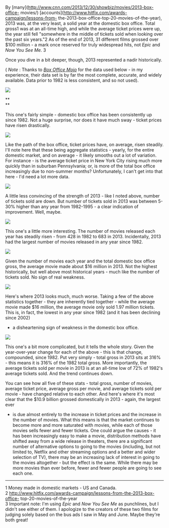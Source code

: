 By [many](http://www.cnn.com/2013/12/30/showbiz/movies/2013-box-office-
movies/) [accounts](http://www.hitfix.com/awards-campaign/lessons-from-
the-2013-box-office-top-20-movies-of-the-year), 2013 was, at the very least, a
solid year at the domestic box office. Total gross1 was at an all-time high,
and while the average ticket prices were up, the year still fell "somewhere in
the middle of tickets sold when looking over the past six years."2 As of the
end of 2013, 31 different films grossed over $100 million - a mark once
reserved for truly widespread hits, not _Epic_  and _Now You See Me._ 3  
  
Once you dive in a bit deeper, though, 2013 represented a nadir historically.  
  
( _Note_ : Thanks to _[Box Office Mojo](http://www.boxofficemojo.com/yearly/)_
for the data used below - in my experience, their data set is by far the most
complete, accurate, and widely available. Data prior to 1982 is less
consistent, and so not used).  
  
  

[![](http://1.bp.blogspot.com/-ctwZUQtuWbM/UwIlHzNqgCI/AAAAAAAAADw/6HFKqBM6o9o/s1600/Yearly+Box+Office.png)](http://1.bp.blogspot.com/-ctwZUQtuWbM/UwIlHzNqgCI/AAAAAAAAADw/6HFKqBM6o9o/s1600/Yearly+Box+Office.png)

**  
**  
  
  
  
  
  
  
  
  
  
  
This one's fairly simple - domestic box office has been consistently up since
1982. Not a huge surprise, nor does it have much sway - ticket prices have
risen drastically.  
  
  

[![](http://3.bp.blogspot.com/-bVd9GFmB9fU/UwIlHad5SZI/AAAAAAAAADs/60mRyXVVrsg/s1600/Yearly+Avg.+Ticket+Price.png)](http://3.bp.blogspot.com/-bVd9GFmB9fU/UwIlHad5SZI/AAAAAAAAADs/60mRyXVVrsg/s1600/Yearly+Avg.+Ticket+Price.png)

  
  
  
  
  
  
  
  
  
  
  
  
Like the path of the box office, ticket prices have, on average, risen
steadily. I'll note here that these being aggregate statistics - yearly, for
the entire domestic market, and on average - it likely smooths out a lot of
variation. For instance - is the average ticket price in New York City rising
much more quickly than in suburban Pennsylvania; or, is more of the total box
office increasingly due to non-summer months? Unfortunately, I can't get into
that here - I'd need a lot more data.  
  
  

[![](http://2.bp.blogspot.com/-vuWcX9t8XFY/UwIlIRKDI8I/AAAAAAAAAEA/1PK3ha79koc/s1600/Yearly+Tickets+Sold.png)](http://2.bp.blogspot.com/-vuWcX9t8XFY/UwIlIRKDI8I/AAAAAAAAAEA/1PK3ha79koc/s1600/Yearly+Tickets+Sold.png)

  
  
  

A little less convincing of the strength of 2013 - like I noted above, number
of tickets sold are down. But number of tickets sold in 2013 was between 5-30%
higher than any year from 1982-1995 - a clear indication of improvement. Well,
maybe.

  

[![](http://4.bp.blogspot.com/-slsQ26Mmbvc/UwIoMzxQ5SI/AAAAAAAAAEQ/qS6LVMRswWA/s1600/Yearly+%23+of+Movies.png)](http://4.bp.blogspot.com/-slsQ26Mmbvc/UwIoMzxQ5SI/AAAAAAAAAEQ/qS6LVMRswWA/s1600/Yearly+%23+of+Movies.png)

  
This one's a little more interesting. The number of movies released each year
has steadily risen - from 428 in 1982 to 683 in 2013. Incidentally, 2013 had
the largest number of movies released in any year since 1982.  
  
  

[![](http://3.bp.blogspot.com/-p3bfbYkB5Fw/UwIlHHnvrTI/AAAAAAAAADo/D-xQnn6d9Ck/s1600/Yearly+Avg.+Gross+per+Movie.png)](http://3.bp.blogspot.com/-p3bfbYkB5Fw/UwIlHHnvrTI/AAAAAAAAADo/D-xQnn6d9Ck/s1600/Yearly+Avg.+Gross+per+Movie.png)

  
  
  
  
  
  
  
  
  
  
  
  
Given the number of movies each year and the total domestic box office gross,
the average movie made about $16 million in 2013. Not the highest
historically, but well above most historical years - much like the number of
tickets sold. No sign of real weakness.  
  
  

[![](http://4.bp.blogspot.com/-2tadn4xtnE8/UwIlHb88IOI/AAAAAAAAAD0/sA4I5aaNWMY/s1600/Yearly+Avg.+Tickets+Sold.png)](http://4.bp.blogspot.com/-2tadn4xtnE8/UwIlHb88IOI/AAAAAAAAAD0/sA4I5aaNWMY/s1600/Yearly+Avg.+Tickets+Sold.png)

  
  
  
  
  
  
  
  
  
  
  
  
Here's where 2013 looks much, much worse. Taking a few of the above statistics
together - they are inherently tied together - while the average movie made
$16 million, the average movie only sold 1.97 million tickets. This is, in
fact, the lowest in any year since 1982 (and it has been declining since 2002)
- a disheartening sign of weakness in the domestic box office.  
  
  

[![](http://1.bp.blogspot.com/-cXsc7lY3kig/UwIlP5TP3RI/AAAAAAAAAEI/j_g5vD83-7Y/s1600/Compounded+YoY+Change.png)](http://1.bp.blogspot.com/-cXsc7lY3kig/UwIlP5TP3RI/AAAAAAAAAEI/j_g5vD83-7Y/s1600/Compounded+YoY+Change.png)

  
  
  
  
  
  
  
  
  
  
  
  
  
This one's a bit more complicated, but it tells the whole story. Given the
year-over-year change for each of the above - this is that change, compounded,
since 1982. Put very simply - total gross in 2013 sits at 316% - this means it
is 316% of the 1982 total gross. More importantly, the average tickets sold
per movie in 2013 is at an all-time low of 72% of 1982's average tickets sold.
And the trend continues down.  
  
You can see how all five of these stats - total gross, number of movies,
average ticket price, average gross per movie, and average tickets sold per
movie - have changed relative to each other. And here's where it's most clear
that the $10.9 billion grossed domestically in 2013 - again, the largest ever
- is due almost entirely to the increase in ticket prices and the increase in
the number of movies. What this means is that the market continues to become
more and more saturated with movies, while each of those movies sells fewer
and fewer tickets. One could argue the causes - it has been increasingly easy
to make a movie, distribution methods have shifted away from a wide release in
theaters, there are a significant number of alternative options to going to
the movies (including, but not limited to, Netflix and other streaming options
and a better and wider selection of TV), there may be an increasing lack of
interest in going to the movies altogether - but the effect is the same. While
there may be more movies than ever before, fewer and fewer people are going to
see each one.  
  
__________________________________________________________________  
  
1 Money made in domestic markets - US and Canada.  
2 http://www.hitfix.com/awards-campaign/lessons-from-the-2013-box-office-
top-20-movies-of-the-year  
3 Important note: I'm using _Epic_ and _Now You See Me_  as punchlines, but I
didn't see either of them. I apologize to the creators of these two films for
judging solely based on the bus ads I saw in May and June. Maybe they're both
great!


